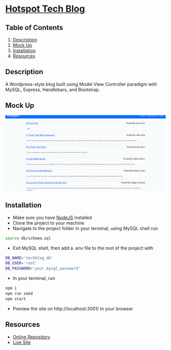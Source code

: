 # [Hotspot Tech Blog](https://hotspot-blog.herokuapp.com/)

## Table of Contents
1. [Description](#description)
2. [Mock Up](#mock-up)
3. [Installation](#installation)
4. [Resources](#resources)

## Description
A Wordpress-style blog built using Model View Controller paradigm with MySQL, Express, Handlebars, and Bootstrap.

## Mock Up
![Mock up of website](/assets/mockup.gif)

## Installation
- Make sure you have [NodeJS](https://nodejs.org/en/download/) installed
- Clone the project to your machine
-  Navigate to the project folder in your terminal, using MySQL shell run
```bash
source db/schema.sql
```
- Exit MySQL shell, then add a .env file to the root of the project with
```bash
DB_NAME='techblog_db'
DB_USER='root'
DB_PASSWORD='your_mysql_password'
```
- In your terminal, run
```bash
npm i
npm run seed
npm start
```
- Preview the site on http://localhost:3001/ in your browser

## Resources
- [Online Repository](https://github.com/JtheFox/hotspot-tech-blog)
- [Live Site](https://hotspot-blog.herokuapp.com/)
